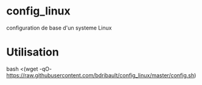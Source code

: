 # config_linux
configuration de base d'un systeme Linux

# Utilisation
bash <(wget -qO- https://raw.githubusercontent.com/bdribault/config_linux/master/config.sh)
